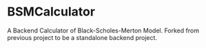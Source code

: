 # BSMCalculator
A Backend Calculator of Black-Scholes-Merton Model. Forked from previous project to be a standalone backend project.
